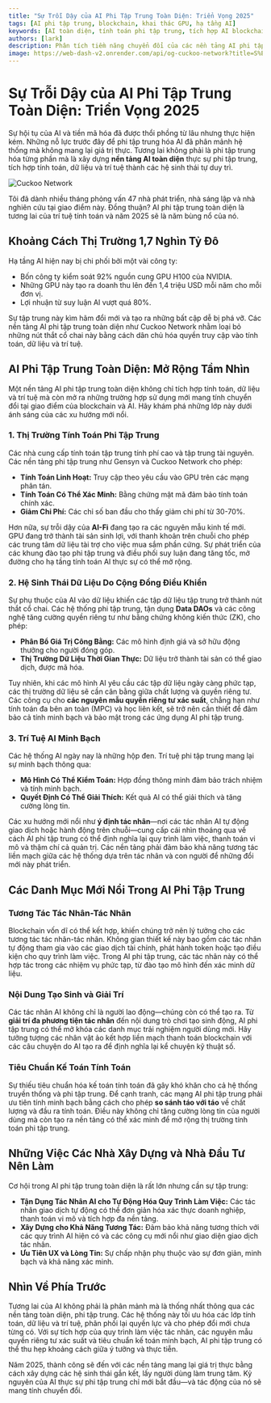 ```yaml
---
title: "Sự Trỗi Dậy của AI Phi Tập Trung Toàn Diện: Triển Vọng 2025"
tags: [AI phi tập trung, blockchain, khai thác GPU, hạ tầng AI]
keywords: [AI toàn diện, tính toán phi tập trung, tích hợp AI blockchain, gián đoạn thị trường AI]
authors: [lark]
description: Phân tích tiềm năng chuyển đổi của các nền tảng AI phi tập trung toàn diện, bài viết này khám phá cách tích hợp tính toán, dữ liệu và trí tuệ có thể phá vỡ hạ tầng AI tập trung và dân chủ hóa quyền truy cập vào tính toán AI vào năm 2025.
image: https://web-dash-v2.onrender.com/api/og-cuckoo-network?title=S%E1%BB%B1%20Tr%E1%BB%97i%20D%E1%BA%ADy%20c%E1%BB%A7a%20AI%20Phi%20T%E1%BA%ADp%20Trung%20To%C3%A0n%20Di%E1%BB%87n%3A%20Tri%E1%BB%83n%20V%E1%BB%8Dng%202025
---
```


# Sự Trỗi Dậy của AI Phi Tập Trung Toàn Diện: Triển Vọng 2025

Sự hội tụ của AI và tiền mã hóa đã được thổi phồng từ lâu nhưng thực hiện kém. Những nỗ lực trước đây để phi tập trung hóa AI đã phân mảnh hệ thống mà không mang lại giá trị thực. Tương lai không phải là phi tập trung hóa từng phần mà là xây dựng **nền tảng AI toàn diện** thực sự phi tập trung, tích hợp tính toán, dữ liệu và trí tuệ thành các hệ sinh thái tự duy trì.

![Cuckoo Network](https://web-dash-v2.onrender.com/api/og-cuckoo-network?title=S%E1%BB%B1%20Tr%E1%BB%97i%20D%E1%BA%ADy%20c%E1%BB%A7a%20AI%20Phi%20T%E1%BA%ADp%20Trung%20To%C3%A0n%20Di%E1%BB%87n%3A%20Tri%E1%BB%83n%20V%E1%BB%8Dng%202025)

Tôi đã dành nhiều tháng phỏng vấn 47 nhà phát triển, nhà sáng lập và nhà nghiên cứu tại giao điểm này. Đồng thuận? AI phi tập trung toàn diện là tương lai của trí tuệ tính toán và năm 2025 sẽ là năm bùng nổ của nó.

## Khoảng Cách Thị Trường 1,7 Nghìn Tỷ Đô

Hạ tầng AI hiện nay bị chi phối bởi một vài công ty:

- Bốn công ty kiểm soát 92% nguồn cung GPU H100 của NVIDIA.
- Những GPU này tạo ra doanh thu lên đến 1,4 triệu USD mỗi năm cho mỗi đơn vị.
- Lợi nhuận từ suy luận AI vượt quá 80%.

Sự tập trung này kìm hãm đổi mới và tạo ra những bất cập dễ bị phá vỡ. Các nền tảng AI phi tập trung toàn diện như Cuckoo Network nhằm loại bỏ những nút thắt cổ chai này bằng cách dân chủ hóa quyền truy cập vào tính toán, dữ liệu và trí tuệ.

## AI Phi Tập Trung Toàn Diện: Mở Rộng Tầm Nhìn

Một nền tảng AI phi tập trung toàn diện không chỉ tích hợp tính toán, dữ liệu và trí tuệ mà còn mở ra những trường hợp sử dụng mới mang tính chuyển đổi tại giao điểm của blockchain và AI. Hãy khám phá những lớp này dưới ánh sáng của các xu hướng mới nổi.

### **1. Thị Trường Tính Toán Phi Tập Trung**

Các nhà cung cấp tính toán tập trung tính phí cao và tập trung tài nguyên. Các nền tảng phi tập trung như Gensyn và Cuckoo Network cho phép:

- **Tính Toán Linh Hoạt:** Truy cập theo yêu cầu vào GPU trên các mạng phân tán.
- **Tính Toán Có Thể Xác Minh:** Bằng chứng mật mã đảm bảo tính toán chính xác.
- **Giảm Chi Phí:** Các chỉ số ban đầu cho thấy giảm chi phí từ 30-70%.

Hơn nữa, sự trỗi dậy của **AI-Fi** đang tạo ra các nguyên mẫu kinh tế mới. GPU đang trở thành tài sản sinh lợi, với thanh khoản trên chuỗi cho phép các trung tâm dữ liệu tài trợ cho việc mua sắm phần cứng. Sự phát triển của các khung đào tạo phi tập trung và điều phối suy luận đang tăng tốc, mở đường cho hạ tầng tính toán AI thực sự có thể mở rộng.

### **2. Hệ Sinh Thái Dữ Liệu Do Cộng Đồng Điều Khiển**

Sự phụ thuộc của AI vào dữ liệu khiến các tập dữ liệu tập trung trở thành nút thắt cổ chai. Các hệ thống phi tập trung, tận dụng **Data DAOs** và các công nghệ tăng cường quyền riêng tư như bằng chứng không kiến thức (ZK), cho phép:

- **Phân Bổ Giá Trị Công Bằng:** Các mô hình định giá và sở hữu động thưởng cho người đóng góp.
- **Thị Trường Dữ Liệu Thời Gian Thực:** Dữ liệu trở thành tài sản có thể giao dịch, được mã hóa.

Tuy nhiên, khi các mô hình AI yêu cầu các tập dữ liệu ngày càng phức tạp, các thị trường dữ liệu sẽ cần cân bằng giữa chất lượng và quyền riêng tư. Các công cụ cho **các nguyên mẫu quyền riêng tư xác suất**, chẳng hạn như tính toán đa bên an toàn (MPC) và học liên kết, sẽ trở nên cần thiết để đảm bảo cả tính minh bạch và bảo mật trong các ứng dụng AI phi tập trung.

### **3. Trí Tuệ AI Minh Bạch**

Các hệ thống AI ngày nay là những hộp đen. Trí tuệ phi tập trung mang lại sự minh bạch thông qua:

- **Mô Hình Có Thể Kiểm Toán:** Hợp đồng thông minh đảm bảo trách nhiệm và tính minh bạch.
- **Quyết Định Có Thể Giải Thích:** Kết quả AI có thể giải thích và tăng cường lòng tin.

Các xu hướng mới nổi như **ý định tác nhân**—nơi các tác nhân AI tự động giao dịch hoặc hành động trên chuỗi—cung cấp cái nhìn thoáng qua về cách AI phi tập trung có thể định nghĩa lại quy trình làm việc, thanh toán vi mô và thậm chí cả quản trị. Các nền tảng phải đảm bảo khả năng tương tác liền mạch giữa các hệ thống dựa trên tác nhân và con người để những đổi mới này phát triển.

## Các Danh Mục Mới Nổi Trong AI Phi Tập Trung

### **Tương Tác Tác Nhân-Tác Nhân**

Blockchain vốn dĩ có thể kết hợp, khiến chúng trở nên lý tưởng cho các tương tác tác nhân-tác nhân. Không gian thiết kế này bao gồm các tác nhân tự động tham gia vào các giao dịch tài chính, phát hành token hoặc tạo điều kiện cho quy trình làm việc. Trong AI phi tập trung, các tác nhân này có thể hợp tác trong các nhiệm vụ phức tạp, từ đào tạo mô hình đến xác minh dữ liệu.

### **Nội Dung Tạo Sinh và Giải Trí**

Các tác nhân AI không chỉ là người lao động—chúng còn có thể tạo ra. Từ **giải trí đa phương tiện tác nhân** đến nội dung trò chơi tạo sinh động, AI phi tập trung có thể mở khóa các danh mục trải nghiệm người dùng mới. Hãy tưởng tượng các nhân vật ảo kết hợp liền mạch thanh toán blockchain với các câu chuyện do AI tạo ra để định nghĩa lại kể chuyện kỹ thuật số.

### **Tiêu Chuẩn Kế Toán Tính Toán**

Sự thiếu tiêu chuẩn hóa kế toán tính toán đã gây khó khăn cho cả hệ thống truyền thống và phi tập trung. Để cạnh tranh, các mạng AI phi tập trung phải ưu tiên tính minh bạch bằng cách cho phép **so sánh táo với táo** về chất lượng và đầu ra tính toán. Điều này không chỉ tăng cường lòng tin của người dùng mà còn tạo ra nền tảng có thể xác minh để mở rộng thị trường tính toán phi tập trung.

## Những Việc Các Nhà Xây Dựng và Nhà Đầu Tư Nên Làm

Cơ hội trong AI phi tập trung toàn diện là rất lớn nhưng cần sự tập trung:

- **Tận Dụng Tác Nhân AI cho Tự Động Hóa Quy Trình Làm Việc:** Các tác nhân giao dịch tự động có thể đơn giản hóa xác thực doanh nghiệp, thanh toán vi mô và tích hợp đa nền tảng.
- **Xây Dựng cho Khả Năng Tương Tác:** Đảm bảo khả năng tương thích với các quy trình AI hiện có và các công cụ mới nổi như giao diện giao dịch tác nhân.
- **Ưu Tiên UX và Lòng Tin:** Sự chấp nhận phụ thuộc vào sự đơn giản, minh bạch và khả năng xác minh.

## Nhìn Về Phía Trước

Tương lai của AI không phải là phân mảnh mà là thống nhất thông qua các nền tảng toàn diện, phi tập trung. Các hệ thống này tối ưu hóa các lớp tính toán, dữ liệu và trí tuệ, phân phối lại quyền lực và cho phép đổi mới chưa từng có. Với sự tích hợp của quy trình làm việc tác nhân, các nguyên mẫu quyền riêng tư xác suất và tiêu chuẩn kế toán minh bạch, AI phi tập trung có thể thu hẹp khoảng cách giữa ý tưởng và thực tiễn.

Năm 2025, thành công sẽ đến với các nền tảng mang lại giá trị thực bằng cách xây dựng các hệ sinh thái gắn kết, lấy người dùng làm trung tâm. Kỷ nguyên của AI thực sự phi tập trung chỉ mới bắt đầu—và tác động của nó sẽ mang tính chuyển đổi.